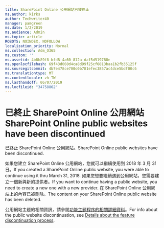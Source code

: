 ```yaml
---
title: SharePoint Online 公用網站已被終止
ms.author: kirks
author: Techwriter40
manager: pamgreen
ms.date: 1/2/2019
ms.audience: Admin
ms.topic: article
ROBOTS: NOINDEX, NOFOLLOW
localization_priority: Normal
ms.collection: Adm_O365
ms.custom: ''
ms.assetid: 4b8b89f8-bfd8-4a60-812a-daf5d519788e
ms.openlocfilehash: 69f43d060d4ca8d99f25cf6813baa1b2fb35125f
ms.sourcegitcommit: 4b7e478ce700c0b781efec3857ac4dce5bdf00c6
ms.translationtype: MT
ms.contentlocale: zh-TW
ms.lasthandoff: 06/07/2019
ms.locfileid: "34758862"
---
```

# <a name="sharepoint-online-public-websites-have-been-discontinued"></a><span data-ttu-id="6bcde-102">已終止 SharePoint Online 公用網站</span><span class="sxs-lookup"><span data-stu-id="6bcde-102">SharePoint Online public websites have been discontinued</span></span>

<span data-ttu-id="6bcde-103">已終止 SharePoint Online 公用網站。</span><span class="sxs-lookup"><span data-stu-id="6bcde-103">SharePoint Online public websites have been discontinued.</span></span>

<span data-ttu-id="6bcde-104">如果您建立 SharePoint Online 公用網站，您就可以繼續使用到 2018 年 3 月 31 日。</span><span class="sxs-lookup"><span data-stu-id="6bcde-104">If you created a SharePoint Online public website, you were able to continue using it thru March 31, 2018.</span></span> <span data-ttu-id="6bcde-105">如果您想要繼續遇到公用網站，您需要建立一個新與新的提供者。</span><span class="sxs-lookup"><span data-stu-id="6bcde-105">If you want to continue having a public website, you need to create a new one with a new provider.</span></span> <span data-ttu-id="6bcde-106">在 SharePoint Online 公用網站上的內容已被刪除。</span><span class="sxs-lookup"><span data-stu-id="6bcde-106">The content on your SharePoint Online public website has been deleted.</span></span>

<span data-ttu-id="6bcde-107">公用網站主題的相關資訊，請參閱[功能主題程序的相關詳細資料](https://go.microsoft.com/fwlink/?linkid=866980)。</span><span class="sxs-lookup"><span data-stu-id="6bcde-107">For info about the public website discontinuation, see [Details about the feature discontinuation process](https://go.microsoft.com/fwlink/?linkid=866980).</span></span>
